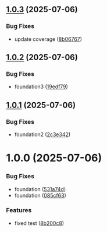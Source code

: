## [1.0.3](https://github.com/sunamo/sureact19/compare/v1.0.2...v1.0.3) (2025-07-06)


### Bug Fixes

* update coverage ([8b06767](https://github.com/sunamo/sureact19/commit/8b067672f58c85a7d2d9928f60eb71fb07af0e2a))

## [1.0.2](https://github.com/sunamo/sureact19/compare/v1.0.1...v1.0.2) (2025-07-06)


### Bug Fixes

* foundation3 ([19edf79](https://github.com/sunamo/sureact19/commit/19edf793f2b408b0ee859cd5a050de5e58cd8785))

## [1.0.1](https://github.com/sunamo/sureact19/compare/v1.0.0...v1.0.1) (2025-07-06)


### Bug Fixes

* foundation2 ([2c3e342](https://github.com/sunamo/sureact19/commit/2c3e342244e648f88c45afc9fb5e9a20e5664185))

# 1.0.0 (2025-07-06)


### Bug Fixes

* foundation ([531a74d](https://github.com/sunamo/sureact19/commit/531a74dba378e5b66a4747d07b6bd9c8789dd1f4))
* foundation ([085cf63](https://github.com/sunamo/sureact19/commit/085cf63f2c40d81d9321e5590caf91684a5520ef))


### Features

* fixed test ([8b200c8](https://github.com/sunamo/sureact19/commit/8b200c884deccb9c653d7cef717a6dcc4c1c76ee))
